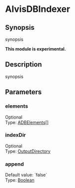 <h1 class="module">AlvisDBIndexer</h1>

## Synopsis

synopsis

**This module is experimental.**

## Description

synopsis

## Parameters

<a name="elements">

### elements

<div class="param-level param-level-optional">Optional
</div>
<div class="param-type">Type: <a href="../converter/org.bibliome.alvisnlp.modules.alvisdb.ADBElements[]" class="converter">ADBElements[]</a>
</div>


<a name="indexDir">

### indexDir

<div class="param-level param-level-optional">Optional
</div>
<div class="param-type">Type: <a href="../converter/org.bibliome.util.files.OutputDirectory" class="converter">OutputDirectory</a>
</div>


<a name="append">

### append

<div class="param-level param-level-default-value">Default value: `false`
</div>
<div class="param-type">Type: <a href="../converter/java.lang.Boolean" class="converter">Boolean</a>
</div>


